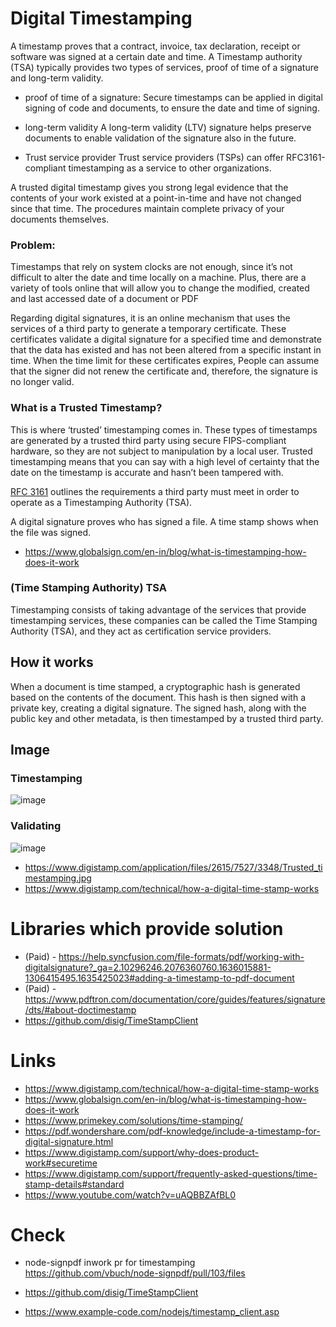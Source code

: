 # Digital Timestamping
A timestamp proves that a contract, invoice, tax declaration, receipt or software was signed at a certain date and time. A Timestamp authority (TSA) typically provides two types of services, proof of time of a signature and long-term validity. 

- proof of time of a signature: 
Secure timestamps can be applied in digital signing of code and documents, to ensure the date and time of signing. 

- long-term validity
A long-term validity (LTV) signature helps preserve documents to enable validation of the signature also in the future.

- Trust service provider
Trust service providers (TSPs) can offer RFC3161-compliant timestamping as a service to other organizations.



A trusted digital timestamp gives you strong legal evidence that the contents of your work existed at a point-in-time and have not changed since that time. The procedures maintain complete privacy of your documents themselves.


### Problem: 
Timestamps that rely on system clocks are not enough, since it’s not difficult to alter the date and time locally on a machine. Plus, there are a variety of tools online that will allow you to change the modified, created and last accessed date of a document or PDF

Regarding digital signatures, it is an online mechanism that uses the services of a third party to generate a temporary certificate. These certificates validate a digital signature for a specified time and demonstrate that the data has existed and has not been altered from a specific instant in time. When the time limit for these certificates expires, People can assume that the signer did not renew the certificate and, therefore, the signature is no longer valid.



### What is a Trusted Timestamp?
This is where ‘trusted’ timestamping comes in.  These types of timestamps are generated by a trusted third party using secure FIPS-compliant hardware, so they are not subject to manipulation by a local user. Trusted timestamping means that you can say with a high level of certainty that the date on the timestamp is accurate and hasn’t been tampered with.

[RFC 3161](https://datatracker.ietf.org/doc/html/rfc3161) outlines the requirements a third party must meet in order to operate as a Timestamping Authority (TSA).

A digital signature proves who has signed a file. A time stamp shows when the file was signed. 

- https://www.globalsign.com/en-in/blog/what-is-timestamping-how-does-it-work

### (Time Stamping Authority) TSA
Timestamping consists of taking advantage of the services that provide timestamping services, these companies can be called the Time Stamping Authority (TSA), and they act as certification service providers.


## How it works

When a document is time stamped, a cryptographic hash is generated based on the contents of the document. This hash is then signed with a private key, creating a digital signature. The signed hash, along with the public key and other metadata, is then timestamped by a trusted third party.


## Image


### Timestamping
![image](https://user-images.githubusercontent.com/17333491/180411640-baa149e1-50ff-41f9-9e17-eb17665c5d2e.png)

### Validating
![image](https://user-images.githubusercontent.com/17333491/180412145-7c5ac0e7-ae55-4e17-8bce-bee78cf2f46c.png)

- https://www.digistamp.com/application/files/2615/7527/3348/Trusted_timestamping.jpg
- https://www.digistamp.com/technical/how-a-digital-time-stamp-works

# Libraries which provide solution
- (Paid) - https://help.syncfusion.com/file-formats/pdf/working-with-digitalsignature?_ga=2.10296246.2076360760.1636015881-1306415495.1635425023#adding-a-timestamp-to-pdf-document
- (Paid) - https://www.pdftron.com/documentation/core/guides/features/signature/dts/#about-doctimestamp
- https://github.com/disig/TimeStampClient

# Links
- https://www.digistamp.com/technical/how-a-digital-time-stamp-works
- https://www.globalsign.com/en-in/blog/what-is-timestamping-how-does-it-work
- https://www.primekey.com/solutions/time-stamping/
- https://pdf.wondershare.com/pdf-knowledge/include-a-timestamp-for-digital-signature.html
- https://www.digistamp.com/support/why-does-product-work#securetime
- https://www.digistamp.com/support/frequently-asked-questions/time-stamp-details#standard
- https://www.youtube.com/watch?v=uAQBBZAfBL0


# Check
- node-signpdf inwork pr for timestamping
https://github.com/vbuch/node-signpdf/pull/103/files

- https://github.com/disig/TimeStampClient
- https://www.example-code.com/nodejs/timestamp_client.asp
